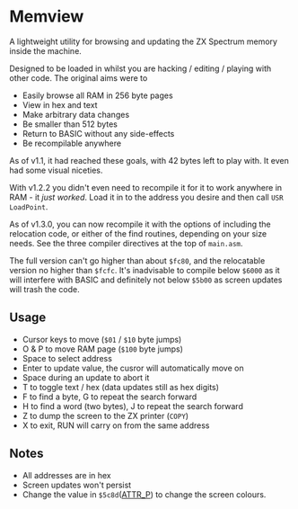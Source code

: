 # Memview

A lightweight utility for browsing and updating the ZX Spectrum memory inside the machine.

Designed to be loaded in whilst you are hacking / editing / playing with other code. The original aims were to

 - Easily browse all RAM in 256 byte pages
 - View in hex and text
 - Make arbitrary data changes
 - Be smaller than 512 bytes
 - Return to BASIC without any side-effects
 - Be recompilable anywhere

As of v1.1, it had reached these goals, with 42 bytes left to play with. It even had some visual niceties.

With v1.2.2 you didn't even need to recompile it for it to work anywhere in RAM - it *just worked*. Load it in to the address you desire and then call ```USR LoadPoint```.

As of v1.3.0, you can now recompile it with the options of including the relocation code, or either of the find routines, depending on your size needs. See the three compiler directives at the top of ```main.asm```.

The full version can't go higher than about ```$fc80```, and the relocatable version no higher than ```$fcfc```. It's inadvisable to compile below ```$6000``` as it will interfere with BASIC and definitely not below ```$5b00``` as screen updates will trash the code.

## Usage

- Cursor keys to move (`$01` / `$10` byte jumps)
- O & P to move RAM page (`$100` byte jumps)
- Space to select address
- Enter to update value, the cusror will automatically move on
- Space during an update to abort it
- T to toggle text / hex (data updates still as hex digits)
- F to find a byte, G to repeat the search forward
- H to find a word (two bytes), J to repeat the search forward
- Z to dump the screen to the ZX printer (```COPY```)
- X to exit, RUN will carry on from the same address

## Notes
- All addresses are in hex
- Screen updates won't persist
- Change the value in `$5c8d`([ATTR_P](https://skoolkid.github.io/rom/asm/5C8D.html)) to change the screen colours.
